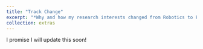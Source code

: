```yaml
---
title: "Track Change"
excerpt: "*Why and how my research interests changed from Robotics to Fairness in socio-technical systems?*<br/>" 
collection: extras
---
```


I promise I will update this soon!
